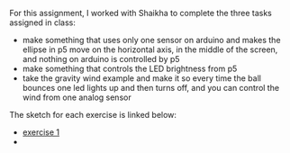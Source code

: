 For this assignment, I worked with Shaikha to complete the three tasks assigned in class:

- make something that uses only one sensor on arduino and makes the ellipse in p5 move on the horizontal axis, in the middle of the screen, and nothing on arduino is controlled by p5
- make something that controls the LED brightness from p5
- take the gravity wind example and make it so every time the ball bounces one led lights up and then turns off, and you can control the wind from one analog sensor

The sketch for each exercise is linked below:
- [exercise 1](https://editor.p5js.org/noorajabir/sketches/YJlic-bW9)
- 
